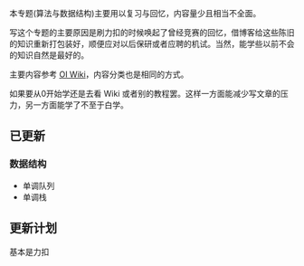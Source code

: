 本专题(算法与数据结构)主要用以复习与回忆，内容量少且相当不全面。

写这个专题的主要原因是刷力扣的时候唤起了曾经竞赛的回忆，借博客给这些陈旧的知识重新打包装好，顺便应对以后保研或者应聘的机试。当然，能学些以前不会的知识自然是最好的。

主要内容参考 [OI Wiki](https://oi-wiki.org/)，内容分类也是相同的方式。

如果要从0开始学还是去看 Wiki 或者别的教程罢。这样一方面能减少写文章的压力，另一方面能学了不至于白学。

## 已更新
### 数据结构
- 单调队列
- 单调栈

## 更新计划
基本是力扣